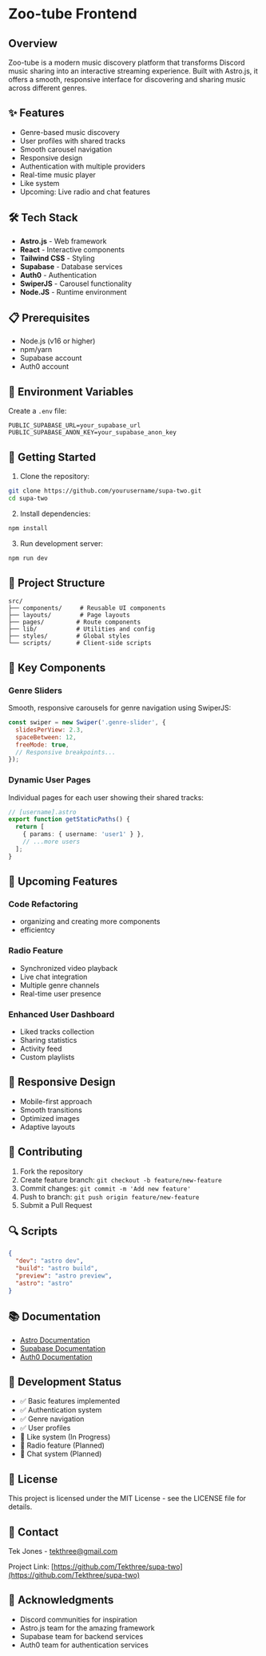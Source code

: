 # Zoo-tube Frontend

## Overview
Zoo-tube is a modern music discovery platform that transforms Discord music sharing into an interactive streaming experience. Built with Astro.js, it offers a smooth, responsive interface for discovering and sharing music across different genres.

## ✨ Features
- Genre-based music discovery
- User profiles with shared tracks
- Smooth carousel navigation
- Responsive design
- Authentication with multiple providers
- Real-time music player
- Like system
- Upcoming: Live radio and chat features

## 🛠 Tech Stack
- **Astro.js** - Web framework
- **React** - Interactive components
- **Tailwind CSS** - Styling
- **Supabase** - Database services
- **Auth0** - Authentication
- **SwiperJS** - Carousel functionality
- **Node.JS** - Runtime environment

## 📋 Prerequisites
- Node.js (v16 or higher)
- npm/yarn
- Supabase account
- Auth0 account

## 🔧 Environment Variables
Create a `.env` file:
```env
PUBLIC_SUPABASE_URL=your_supabase_url
PUBLIC_SUPABASE_ANON_KEY=your_supabase_anon_key
```

## 🚀 Getting Started

1. Clone the repository:
```bash
git clone https://github.com/yourusername/supa-two.git
cd supa-two
```

2. Install dependencies:
```bash
npm install
```

3. Run development server:
```bash
npm run dev
```

## 📁 Project Structure
```
src/
├── components/     # Reusable UI components
├── layouts/        # Page layouts
├── pages/         # Route components
├── lib/           # Utilities and config
├── styles/        # Global styles
└── scripts/       # Client-side scripts
```

## 🎨 Key Components

### Genre Sliders
Smooth, responsive carousels for genre navigation using SwiperJS:
```javascript
const swiper = new Swiper('.genre-slider', {
  slidesPerView: 2.3,
  spaceBetween: 12,
  freeMode: true,
  // Responsive breakpoints...
});
```

### Dynamic User Pages
Individual pages for each user showing their shared tracks:
```typescript
// [username].astro
export function getStaticPaths() {
  return [
    { params: { username: 'user1' } },
    // ...more users
  ];
}
```

## 🔄 Upcoming Features

### Code Refactoring
 - organizing and creating more components
 - efficientcy 

### Radio Feature
- Synchronized video playback
- Live chat integration
- Multiple genre channels
- Real-time user presence

### Enhanced User Dashboard
- Liked tracks collection
- Sharing statistics
- Activity feed
- Custom playlists

## 📱 Responsive Design
- Mobile-first approach
- Smooth transitions
- Optimized images
- Adaptive layouts

## 🤝 Contributing
1. Fork the repository
2. Create feature branch: `git checkout -b feature/new-feature`
3. Commit changes: `git commit -m 'Add new feature'`
4. Push to branch: `git push origin feature/new-feature`
5. Submit a Pull Request

## 🔍 Scripts
```json
{
  "dev": "astro dev",
  "build": "astro build",
  "preview": "astro preview",
  "astro": "astro"
}
```

## 📚 Documentation
- [Astro Documentation](https://docs.astro.build)
- [Supabase Documentation](https://supabase.io/docs)
- [Auth0 Documentation](https://auth0.com/docs)

## 🎯 Development Status
- ✅ Basic features implemented
- ✅ Authentication system
- ✅ Genre navigation
- ✅ User profiles
- 🚧 Like system (In Progress)
- 🚧 Radio feature (Planned)
- 🚧 Chat system (Planned)

## 📝 License
This project is licensed under the MIT License - see the LICENSE file for details.

## 📧 Contact
Tek Jones - tekthree@gmail.com

Project Link: [https://github.com/Tekthree/supa-two](https://github.com/Tekthree/supa-two)

## 🙏 Acknowledgments
- Discord communities for inspiration
- Astro.js team for the amazing framework
- Supabase team for backend services
- Auth0 team for authentication services